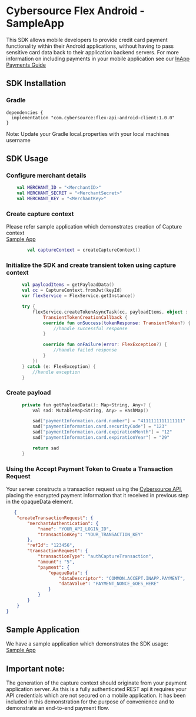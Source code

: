 
# Cybersource Flex Android - SampleApp  

  
  This SDK allows mobile developers to provide credit card payment functionality within their Android applications, without having to pass sensitive card data back to their application backend servers.  For more information on including payments in your mobile application see our [InApp Payments Guide](TBD)   
     
  ## SDK Installation 

  ### Gradle
  ```
  dependencies {
    implementation "com.cybersource:flex-api-android-client:1.0.0"
  }
 ```  
 Note: Update your Gradle local.properties with your local machines username

 ## SDK Usage

  ### Configure merchant details
  ```Kotlin
      val MERCHANT_ID = "<MerchantID>"
      val MERCHANT_SECRET = "<MerchantSecret>"
      val MERCHANT_KEY = "<MerchantKey>"
  ```

  ### Create capture context
  Please refer sample application which demonstrates creation of Capture context  
  [Sample App](https://github.com/CyberSource/flex-v2-android-sample)

  ```Kotlin
          val captureContext = createCaptureContext()
  ```

  ### Initialize the SDK and create transient token using capture context
  ```Kotlin
        val payloadItems = getPayloadData()
        val cc = CaptureContext.fromJwt(keyId)
        var flexService = FlexService.getInstance()

        try {
            flexService.createTokenAsyncTask(cc, payloadItems, object :
                TransientTokenCreationCallback {
                override fun onSuccess(tokenResponse: TransientToken?) {
                    //handle successful response
                }

                override fun onFailure(error: FlexException?) {
                    //handle failed response
                }
            })
        } catch (e: FlexException) {
            //handle exception
        }
  ```
  ### Create payload
  ```swift
        private fun getPayloadData(): Map<String, Any>? {
            val sad: MutableMap<String, Any> = HashMap()

            sad["paymentInformation.card.number"] = "4111111111111111"
            sad["paymentInformation.card.securityCode"] = "123"
            sad["paymentInformation.card.expirationMonth"] = "12"
            sad["paymentInformation.card.expirationYear"] = "29"

            return sad
        }  
  ```
  ### Using the Accept Payment Token to Create a Transaction Request
  Your server constructs a transaction request using the [Cybersource API](https://developer.cybersource.com/), placing the encrypted payment information that it received in previous step in the opaqueData element.
  ```json
     {
      "createTransactionRequest": {
          "merchantAuthentication": {
              "name": "YOUR_API_LOGIN_ID",
              "transactionKey": "YOUR_TRANSACTION_KEY"
          },
          "refId": "123456",
          "transactionRequest": {
              "transactionType": "authCaptureTransaction",
              "amount": "5",
              "payment": {
                  "opaqueData": {
                      "dataDescriptor": "COMMON.ACCEPT.INAPP.PAYMENT",
                      "dataValue": "PAYMENT_NONCE_GOES_HERE"
                  }
              }
          }
      }
  }
  ```
  ## Sample Application
  We have a sample application which demonstrates the SDK usage:  
  [Sample App](https://github.com/CyberSource/flex-v2-android-sample)

  ## Important note:
  The generation of the capture context should originate from your payment application server.  As this is a fully authenticated REST api it requires your API credentials which are not secured on a mobile application.  It has been included in this demonstration for the purpose of convenience and to demonstrate an end-to-end payment flow.
